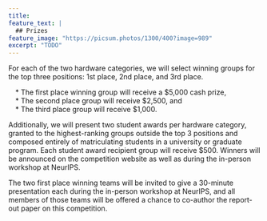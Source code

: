 ```yaml
---
title:
feature_text: |
  ## Prizes
feature_image: "https://picsum.photos/1300/400?image=989"
excerpt: "TODO"
---
```


For each of the two hardware categories, we will select winning groups for the top three positions: 1st place, 2nd place, and 3rd place.

 * The first place winning group will receive a $5,000 cash prize,  
 * The second place group will receive $2,500, and  
 * The third place group will receive $1,000.

Additionally, we will present two student awards per hardware category, granted to the highest-ranking groups outside the top 3 positions and composed entirely of matriculating students in a university or graduate program. Each student award recipient group will receive $500. Winners will be announced on the competition website as well as during the in-person workshop at NeurIPS.

The two first place winning teams will be invited to give a 30-minute presentation each during the in-person workshop at NeurIPS, and all members of those teams will be offered a chance to co-author the report-out paper on this competition.